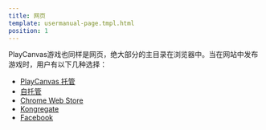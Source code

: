 ```yaml
---
title: 网页
template: usermanual-page.tmpl.html
position: 1
---
```


PlayCanvas游戏也同样是网页，绝大部分的主目录在浏览器中。当在网站中发布游戏时，用户有以下几种选择：

* [PlayCanvas 托管][1]
* [自托管][2]
* [Chrome Web Store][3]
* [Kongregate][4]
* [Facebook][5]

[1]: /user-manual/publishing/web/playcanvas-hosting
[2]: /user-manual/publishing/web/self-hosting
[3]: /user-manual/publishing/web/chrome-web-store
[4]: /user-manual/publishing/web/kongregate
[5]: /user-manual/publishing/web/facebook

